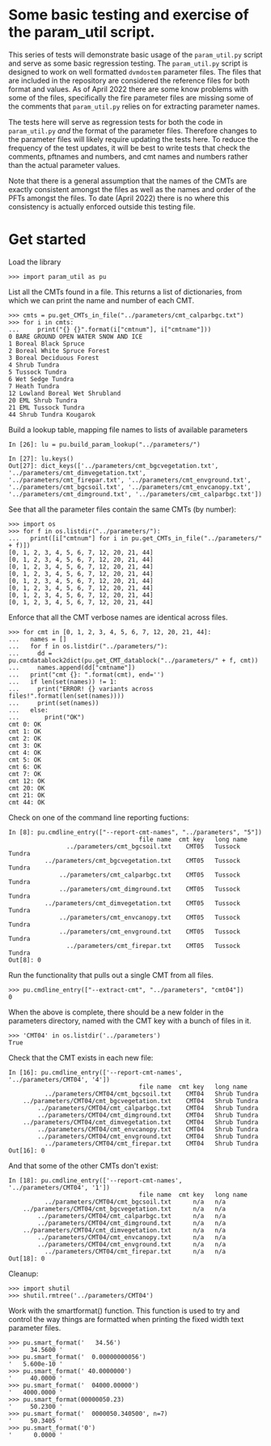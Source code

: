 # Some basic testing and exercise of the param_util script.

This series of tests will demonstrate basic usage of the `param_util.py` script
and serve as some basic regression testing. The `param_util.py` script is
designed to work on well formatted `dvmdostem` parameter files. The files that
are included in the repository are considered the reference files for both
format and values. As of April 2022 there are some know problems with some of
the files, specifically the fire parameter files are missing some of the
comments that `param_util.py` relies on for extracting parameter names.

The tests here will serve as regression tests for both the code in
`param_util.py` *and* the format of the parameter files. Therefore changes to
the parameter files will likely require updating the tests here. To reduce the
frequency of the test updates, it will be best to write tests that check the
comments, pftnames and numbers, and cmt names and numbers rather than the actual 
parameter values.

Note that there is a general assumption that the names of the CMTs are exactly
consistent amongst the files as well as the names and order of the PFTs amongst
the files. To date (April 2022) there is no where this consistency is actually
enforced outside this testing file.

# Get started

Load the library

    >>> import param_util as pu

List all the CMTs found in a file. This returns a list of dictionaries, from
which we can print the name and number of each CMT.

    >>> cmts = pu.get_CMTs_in_file("../parameters/cmt_calparbgc.txt")
    >>> for i in cmts:
    ...     print("{} {}".format(i["cmtnum"], i["cmtname"]))
    0 BARE GROUND OPEN WATER SNOW AND ICE
    1 Boreal Black Spruce
    2 Boreal White Spruce Forest
    3 Boreal Deciduous Forest
    4 Shrub Tundra
    5 Tussock Tundra
    6 Wet Sedge Tundra
    7 Heath Tundra
    12 Lowland Boreal Wet Shrubland
    20 EML Shrub Tundra
    21 EML Tussock Tundra
    44 Shrub Tundra Kougarok

Build a lookup table, mapping file names to lists of available parameters

    In [26]: lu = pu.build_param_lookup("../parameters/")

    In [27]: lu.keys()
    Out[27]: dict_keys(['../parameters/cmt_bgcvegetation.txt', '../parameters/cmt_dimvegetation.txt', '../parameters/cmt_firepar.txt', '../parameters/cmt_envground.txt', '../parameters/cmt_bgcsoil.txt', '../parameters/cmt_envcanopy.txt', '../parameters/cmt_dimground.txt', '../parameters/cmt_calparbgc.txt'])

See that all the parameter files contain the same CMTs (by number):

    >>> import os
    >>> for f in os.listdir("../parameters/"):
    ...   print([i["cmtnum"] for i in pu.get_CMTs_in_file("../parameters/" + f)])
    [0, 1, 2, 3, 4, 5, 6, 7, 12, 20, 21, 44]
    [0, 1, 2, 3, 4, 5, 6, 7, 12, 20, 21, 44]
    [0, 1, 2, 3, 4, 5, 6, 7, 12, 20, 21, 44]
    [0, 1, 2, 3, 4, 5, 6, 7, 12, 20, 21, 44]
    [0, 1, 2, 3, 4, 5, 6, 7, 12, 20, 21, 44]
    [0, 1, 2, 3, 4, 5, 6, 7, 12, 20, 21, 44]
    [0, 1, 2, 3, 4, 5, 6, 7, 12, 20, 21, 44]
    [0, 1, 2, 3, 4, 5, 6, 7, 12, 20, 21, 44]

Enforce that all the CMT verbose names are identical across files.

    >>> for cmt in [0, 1, 2, 3, 4, 5, 6, 7, 12, 20, 21, 44]:
    ...   names = []
    ...   for f in os.listdir("../parameters/"):
    ...     dd = pu.cmtdatablock2dict(pu.get_CMT_datablock("../parameters/" + f, cmt))
    ...     names.append(dd["cmtname"])
    ...   print("cmt {}: ".format(cmt), end='')
    ...   if len(set(names)) != 1:
    ...     print("ERROR! {} variants across files!".format(len(set(names))))
    ...     print(set(names))
    ...   else:
    ...       print("OK")
    cmt 0: OK
    cmt 1: OK
    cmt 2: OK
    cmt 3: OK
    cmt 4: OK
    cmt 5: OK
    cmt 6: OK
    cmt 7: OK
    cmt 12: OK
    cmt 20: OK
    cmt 21: OK
    cmt 44: OK

Check on one of the command line reporting fuctions:

    In [8]: pu.cmdline_entry(["--report-cmt-names", "../parameters", "5"])
                                        file name  cmt key   long name
                    ../parameters/cmt_bgcsoil.txt    CMT05   Tussock Tundra
              ../parameters/cmt_bgcvegetation.txt    CMT05   Tussock Tundra
                  ../parameters/cmt_calparbgc.txt    CMT05   Tussock Tundra
                  ../parameters/cmt_dimground.txt    CMT05   Tussock Tundra
              ../parameters/cmt_dimvegetation.txt    CMT05   Tussock Tundra
                  ../parameters/cmt_envcanopy.txt    CMT05   Tussock Tundra
                  ../parameters/cmt_envground.txt    CMT05   Tussock Tundra
                    ../parameters/cmt_firepar.txt    CMT05   Tussock Tundra
    Out[8]: 0

Run the functionality that pulls out a single CMT from all files.

    >>> pu.cmdline_entry(["--extract-cmt", "../parameters", "cmt04"])
    0

When the above is complete, there should be a new folder in the parameters directory, named with the CMT key with a bunch of files in it.

    >>> 'CMT04' in os.listdir('../parameters')
    True

Check that the CMT exists in each new file:

    In [16]: pu.cmdline_entry(['--report-cmt-names', '../parameters/CMT04', '4'])
                                        file name  cmt key   long name
              ../parameters/CMT04/cmt_bgcsoil.txt    CMT04   Shrub Tundra
        ../parameters/CMT04/cmt_bgcvegetation.txt    CMT04   Shrub Tundra
            ../parameters/CMT04/cmt_calparbgc.txt    CMT04   Shrub Tundra
            ../parameters/CMT04/cmt_dimground.txt    CMT04   Shrub Tundra
        ../parameters/CMT04/cmt_dimvegetation.txt    CMT04   Shrub Tundra
            ../parameters/CMT04/cmt_envcanopy.txt    CMT04   Shrub Tundra
            ../parameters/CMT04/cmt_envground.txt    CMT04   Shrub Tundra
              ../parameters/CMT04/cmt_firepar.txt    CMT04   Shrub Tundra
    Out[16]: 0

And that some of the other CMTs don't exist:

    In [18]: pu.cmdline_entry(['--report-cmt-names', '../parameters/CMT04', '1'])
                                        file name  cmt key   long name
              ../parameters/CMT04/cmt_bgcsoil.txt      n/a   n/a
        ../parameters/CMT04/cmt_bgcvegetation.txt      n/a   n/a
            ../parameters/CMT04/cmt_calparbgc.txt      n/a   n/a
            ../parameters/CMT04/cmt_dimground.txt      n/a   n/a
        ../parameters/CMT04/cmt_dimvegetation.txt      n/a   n/a
            ../parameters/CMT04/cmt_envcanopy.txt      n/a   n/a
            ../parameters/CMT04/cmt_envground.txt      n/a   n/a
              ../parameters/CMT04/cmt_firepar.txt      n/a   n/a
    Out[18]: 0

Cleanup:

    >>> import shutil
    >>> shutil.rmtree('../parameters/CMT04')

Work with the smartformat() function. This function is used to try and control
the way things are formatted when printing the fixed width text parameter files.

    >>> pu.smart_format('   34.56')
    '     34.5600 '
    >>> pu.smart_format('  0.00000000056')
    '   5.600e-10 '
    >>> pu.smart_format(' 40.0000000')
    '     40.0000 '
    >>> pu.smart_format('  04000.00000')
    '   4000.0000 '
    >>> pu.smart_format(00000050.23)
    '     50.2300 '
    >>> pu.smart_format('  0000050.340500', n=7)
    '     50.3405 '
    >>> pu.smart_format('0')
    '      0.0000 '